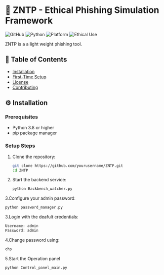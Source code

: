 # 🔐 ZNTP - Ethical Phishing Simulation Framework

![GitHub](https://img.shields.io/badge/license-MIT-blue.svg)
![Python](https://img.shields.io/badge/Python-3.8%2B-green.svg)
![Platform](https://img.shields.io/badge/Platform-Linux%20%7C%20Windows%20%7C%20macOS-lightgrey.svg)
![Ethical Use](https://img.shields.io/badge/Use-Ethical%20Only-red.svg)

ZNTP is a a light weight phishing tool.
## 📌 Table of Contents

- [Installation](#-installation)
- [First-Time Setup](#-first-time-setup)
- [License](#-license)
- [Contributing](#-contributing)

## ⚙️ Installation

### Prerequisites
- Python 3.8 or higher
- pip package manager

### Setup Steps
1. Clone the repository:
   ```bash
   git clone https://github.com/yourusername/ZNTP.git
   cd ZNTP
2. Start the backend service:
   ```bash
   python Backbench_watcher.py   
3.Configure your admin password:
   ```bash
   python password_manager.py
   ```
3.Login with the deafult credentials:
   ```bash
   Username: admin
   Password: admin
   ```
4.Change password using:
```bash
chp
```
5.Start the Operation panel
```bash
python Control_panel_main.py
```
